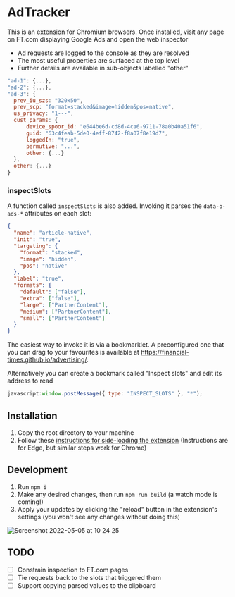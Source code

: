 # AdTracker

This is an extension for Chromium browsers. Once installed, visit any page on FT.com displaying Google Ads and open the web inspector
- Ad requests are logged to the console as they are resolved
- The most useful properties are surfaced at the top level
- Further details are available in sub-objects labelled "other"

```js
"ad-1": {...},
"ad-2": {...},
"ad-3": {
  prev_iu_szs: "320x50",
  prev_scp: "format=stacked&image=hidden&pos=native",
  us_privacy: "1---",
  cust_params: {
      device_spoor_id: "e644be6d-cd8d-4ca6-9711-78a0b40a51f6",
      guid: "63c4feab-5de0-4eff-8742-f8a07f8e19d7",
      loggedIn: "true",
      permutive: "...",
      other: {...}
  },
  other: {...}
}
```

### inspectSlots

A function called `inspectSlots` is also added. Invoking it parses the `data-o-ads-*` attributes on each slot:

```json
{
  "name": "article-native",
  "init": "true",
  "targeting": {
    "format": "stacked",
    "image": "hidden",
    "pos": "native"
  },
  "label": "true",
  "formats": {
    "default": ["false"],
    "extra": ["false"],
    "large": ["PartnerContent"],
    "medium": ["PartnerContent"],
    "small": ["PartnerContent"]
  }
}
```
The easiest way to invoke it is via a bookmarklet. A preconfigured one that you can drag to your favourites is available at https://financial-times.github.io/advertising/. 

Alternatively you can create a bookmark called "Inspect slots" and edit its address to read
```js
javascript:window.postMessage({ type: "INSPECT_SLOTS" }, "*");
```

## Installation

1. Copy the root directory to your machine
1. Follow these [instructions for side-loading the extension](https://docs.microsoft.com/en-us/microsoft-edge/extensions-chromium/getting-started/extension-sideloading)
   (Instructions are for Edge, but similar steps work for Chrome)

## Development

1. Run `npm i`
2. Make any desired changes, then run `npm run build`
   (a watch mode is coming!)
3. Apply your updates by clicking the "reload" button in the extension's settings
   (you won't see any changes without doing this)

![Screenshot 2022-05-05 at 10 24 25](https://user-images.githubusercontent.com/21795/166896696-9e5e57f2-66ce-4404-b65d-1394d629e919.png)

## TODO

- [ ] Constrain inspection to FT.com pages
- [ ] Tie requests back to the slots that triggered them
- [ ] Support copying parsed values to the clipboard
